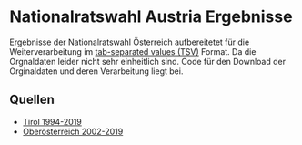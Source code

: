 # Nationalratswahl Austria Ergebnisse
Ergebnisse der Nationalratswahl Österreich aufbereitetet für die Weiterverarbeitung im [tab-separated values (TSV)](https://en.wikipedia.org/wiki/Tab-separated_values) Format. Da die Orgnaldaten leider nicht sehr einheitlich sind. Code für den Download der Orginaldaten und deren Verarbeitung liegt bei.

## Quellen
* [Tirol 1994-2019](https://www.data.gv.at/katalog/dataset/f3a1c18ea3a038fa13e7b3c89454ed280d16ef0c)
* [Oberösterreich 2002-2019](https://www.data.gv.at/katalog/dataset/ba75e945-b775-43c6-b8a5-b3833216f206)
